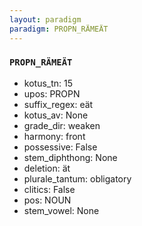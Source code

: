 ```yaml
---
layout: paradigm
paradigm: PROPN_RÄMEÄT
---
```

### ` PROPN_RÄMEÄT `


* kotus_tn: 15
* upos: PROPN
* suffix_regex: eät
* kotus_av: None
* grade_dir: weaken
* harmony: front
* possessive: False
* stem_diphthong: None
* deletion: ät
* plurale_tantum: obligatory
* clitics: False
* pos: NOUN
* stem_vowel: None
